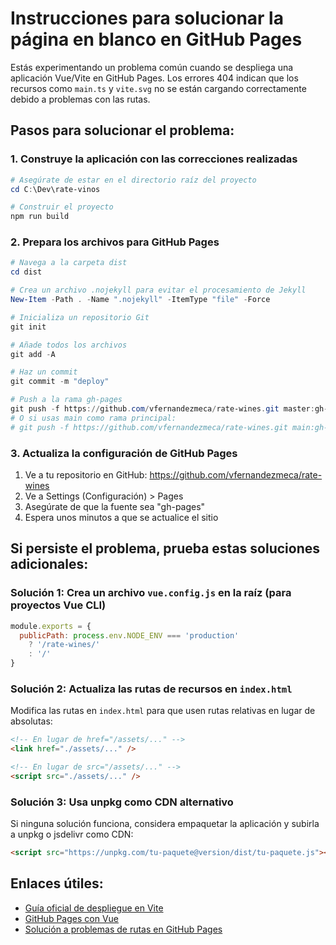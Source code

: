 # Instrucciones para solucionar la página en blanco en GitHub Pages

Estás experimentando un problema común cuando se despliega una aplicación Vue/Vite en GitHub Pages. Los errores 404 indican que los recursos como `main.ts` y `vite.svg` no se están cargando correctamente debido a problemas con las rutas.

## Pasos para solucionar el problema:

### 1. Construye la aplicación con las correcciones realizadas

```powershell
# Asegúrate de estar en el directorio raíz del proyecto
cd C:\Dev\rate-vinos

# Construir el proyecto
npm run build
```

### 2. Prepara los archivos para GitHub Pages

```powershell
# Navega a la carpeta dist
cd dist

# Crea un archivo .nojekyll para evitar el procesamiento de Jekyll
New-Item -Path . -Name ".nojekyll" -ItemType "file" -Force

# Inicializa un repositorio Git
git init

# Añade todos los archivos
git add -A

# Haz un commit
git commit -m "deploy"

# Push a la rama gh-pages
git push -f https://github.com/vfernandezmeca/rate-wines.git master:gh-pages
# O si usas main como rama principal:
# git push -f https://github.com/vfernandezmeca/rate-wines.git main:gh-pages
```

### 3. Actualiza la configuración de GitHub Pages

1. Ve a tu repositorio en GitHub: https://github.com/vfernandezmeca/rate-wines
2. Ve a Settings (Configuración) > Pages
3. Asegúrate de que la fuente sea "gh-pages" 
4. Espera unos minutos a que se actualice el sitio

## Si persiste el problema, prueba estas soluciones adicionales:

### Solución 1: Crea un archivo `vue.config.js` en la raíz (para proyectos Vue CLI)

```javascript
module.exports = {
  publicPath: process.env.NODE_ENV === 'production' 
    ? '/rate-wines/' 
    : '/'
}
```

### Solución 2: Actualiza las rutas de recursos en `index.html`

Modifica las rutas en `index.html` para que usen rutas relativas en lugar de absolutas:

```html
<!-- En lugar de href="/assets/..." -->
<link href="./assets/..." />

<!-- En lugar de src="/assets/..." -->
<script src="./assets/..." />
```

### Solución 3: Usa unpkg como CDN alternativo

Si ninguna solución funciona, considera empaquetar la aplicación y subirla a unpkg o jsdelivr como CDN:

```html
<script src="https://unpkg.com/tu-paquete@version/dist/tu-paquete.js"></script>
```

## Enlaces útiles:

- [Guía oficial de despliegue en Vite](https://vitejs.dev/guide/static-deploy.html#github-pages)
- [GitHub Pages con Vue](https://cli.vuejs.org/guide/deployment.html#github-pages)
- [Solución a problemas de rutas en GitHub Pages](https://stackoverflow.com/questions/58886293/how-to-fix-the-blank-page-on-github-pages-using-vue-cli) 